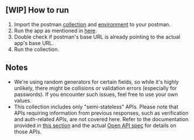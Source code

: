 ## [WIP] How to run

1. Import the postman [collection](./express-typescript-postgres.postman_collection.json) and [environment](./express-typescript-postgres.postman_environment) to your postman.
2. Run the app as mentioned in [here](../README.md#running-locally).
3. Double check if postman's base URL is already pointing to the actual app's base URL.
4. Run the collection.

## Notes

-   We're using random generators for certain fields, so while it's highly unlikely, there might be collisions or validation errors (especially for passwords). If you encounter such issues, feel free to use your own values.
-   This collection includes only "semi-stateless" APIs. Please note that APIs requiring information from previous responses, such as verification and auth-related APIs, are not covered here. Refer to the documentation provided in [this section](../README.md#api-routes) and the actual [Open API spec](../docs/openapi.yaml) for details on those APIs.

